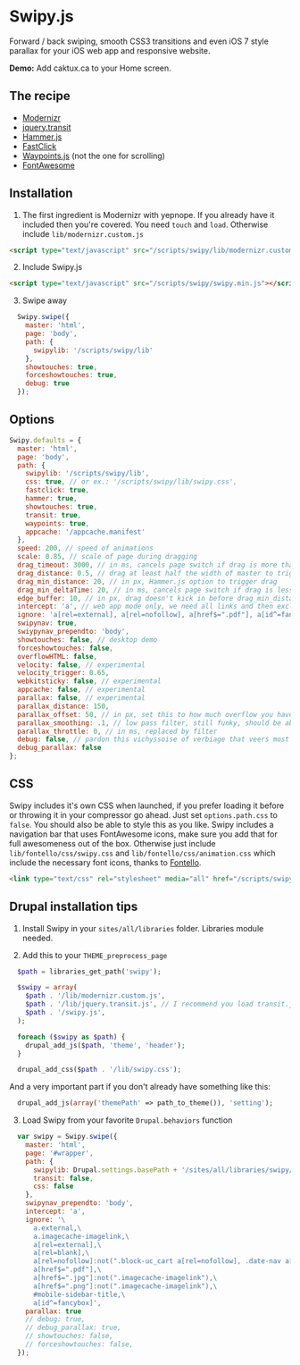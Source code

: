 Swipy.js
========

Forward / back swiping, smooth CSS3 transitions and even iOS 7 style parallax for your iOS web app and responsive website.

**Demo:** Add caktux.ca to your Home screen.

## The recipe

* [Modernizr](http://modernizr.com/download/#-applicationcache-inputtypes-touch-shiv-mq-cssclasses-teststyles-prefixes-load)
* [jquery.transit](http://ricostacruz.com/jquery.transit/)
* [Hammer.js](https://github.com/EightMedia/hammer.js)
* [FastClick](https://github.com/ftlabs/fastclick)
* [Waypoints.js](https://github.com/Skookum/waypoints) (not the one for scrolling)
* [FontAwesome](http://fortawesome.github.io/Font-Awesome/)


## Installation

1. The first ingredient is Modernizr with yepnope. If you already have it included then you're covered. You need `touch` and `load`. Otherwise include `lib/modernizr.custom.js`

  ```html
  <script type="text/javascript" src="/scripts/swipy/lib/modernizr.custom.js"></script>
  ```

2. Include Swipy.js

  ```html
  <script type="text/javascript" src="/scripts/swipy/swipy.min.js"></script>
  ```

3. Swipe away

  ```javascript
    Swipy.swipe({
      master: 'html',
      page: 'body',
      path: {
        swipylib: '/scripts/swipy/lib'
      },
      showtouches: true,
      forceshowtouches: true,
      debug: true
    });
  ```


## Options

```javascript
Swipy.defaults = {
  master: 'html',
  page: 'body',
  path: {
    swipylib: '/scripts/swipy/lib',
    css: true, // or ex.: '/scripts/swipy/lib/swipy.css',
    fastclick: true,
    hammer: true,
    showtouches: true,
    transit: true,
    waypoints: true,
    appcache: '/appcache.manifest'
  },
  speed: 200, // speed of animations
  scale: 0.85, // scale of page during dragging
  drag_timeout: 3000, // in ms, cancels page switch if drag is more than that
  drag_distance: 0.5, // drag at least half the width of master to trigger page switch
  drag_min_distance: 20, // in px, Hammer.js option to trigger drag
  drag_min_deltaTime: 20, // in ms, cancels page switch if drag is less than that
  edge_buffer: 10, // in px, drag doesn't kick in before drag_min_distance of the edge so we need a "grab" buffer (could be drag_min_distance * 2)
  intercept: 'a', // web app mode only, we need all links and then exclude a lot
  ignore: 'a[rel=external], a[rel=nofollow], a[href$=".pdf"], a[id^=fancybox]', // example exclude list, needs updating because of iOS 7
  swipynav: true,
  swiypynav_prependto: 'body',
  showtouches: false, // desktop demo
  forceshowtouches: false,
  overflowHTML: false,
  velocity: false, // experimental
  velocity_trigger: 0.65,
  webkitsticky: false, // experimental
  appcache: false, // experimental
  parallax: false, // experimental
  parallax_distance: 150,
  parallax_offset: 50, // in px, set this to how much overflow you have
  parallax_smoothing: .1, // low pass filter, still funky, should be above 10 or something, not .1... timestamps?
  parallax_throttle: 0, // in ms, replaced by filter
  debug: false, // pardon this vichyssoise of verbiage that veers most verbose
  debug_parallax: false
};
```


## CSS

Swipy includes it's own CSS when launched, if you prefer loading it before or throwing it in your compressor go ahead. Just set `options.path.css` to `false`. You should also be able to style this as you like. Swipy includes a navigation bar that uses FontAwesome icons, make sure you add that for full awesomeness out of the box. Otherwise just include `lib/fontello/css/swipy.css` and `lib/fontello/css/animation.css` which include the necessary font icons, thanks to [Fontello](http://fontello.com/).

```html
<link type="text/css" rel="stylesheet" media="all" href="/scripts/swipy/swipy.css" />
```


## Drupal installation tips

1. Install Swipy in your `sites/all/libraries` folder. Libraries module needed.

2. Add this to your `THEME_preprocess_page`

  ```php
    $path = libraries_get_path('swipy');

    $swipy = array(
      $path . '/lib/modernizr.custom.js',
      $path . '/lib/jquery.transit.js', // I recommend you load transit.js from here or directly in your theme
      $path . '/swipy.js',
    );

    foreach ($swipy as $path) {
      drupal_add_js($path, 'theme', 'header');
    }

    drupal_add_css($path . '/lib/swipy.css');
  ```

  And a very important part if you don't already have something like this:

  ```php
    drupal_add_js(array('themePath' => path_to_theme()), 'setting');
  ```

3. Load Swipy from your favorite `Drupal.behaviors` function

  ```javascript
    var swipy = Swipy.swipe({
      master: 'html',
      page: '#wrapper',
      path: {
        swipylib: Drupal.settings.basePath + '/sites/all/libraries/swipy/lib',
        transit: false,
        css: false
      },
      swipynav_prependto: 'body',
      intercept: 'a',
      ignore: '\
        a.external,\
        a.imagecache-imagelink,\
        a[rel=external],\
        a[rel=blank],\
        a[rel=nofollow]:not(".block-uc_cart a[rel=nofollow], .date-nav a[rel=nofollow], .calendar a[rel=nofollow]"),\
        a[href$=".pdf"],\
        a[href$=".jpg"]:not(".imagecache-imagelink"),\
        a[href$=".png"]:not(".imagecache-imagelink"),\
        #mobile-sidebar-title,\
        a[id^=fancybox]',
      parallax: true
      // debug: true,
      // debug_parallax: true,
      // showtouches: false,
      // forceshowtouches: false,
    });
  ```